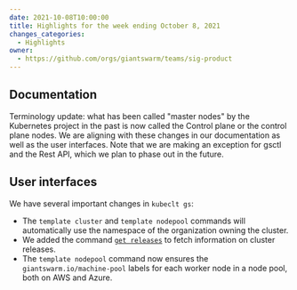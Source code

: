 ```yaml
---
date: 2021-10-08T10:00:00
title: Highlights for the week ending October 8, 2021
changes_categories:
  - Highlights
owner:
  - https://github.com/orgs/giantswarm/teams/sig-product
---
```


## Documentation

Terminology update: what has been called "master nodes" by the Kubernetes project in the past is now called the Control plane or the control plane nodes. We are aligning with these changes in our documentation as well as the user interfaces. Note that we are making an exception for gsctl and the Rest API, which we plan to phase out in the future.

## User interfaces

We have several important changes in `kubeclt gs`:

- The `template cluster` and `template nodepool` commands will automatically use the namespace of the organization owning the cluster.
- We added the command [`get releases`](https://docs.giantswarm.io/ui-api/kubectl-gs/get-releases/) to fetch information on cluster releases.
- The `template nodepool` command now ensures the `giantswarm.io/machine-pool` labels for each worker node in a node pool, both on AWS and Azure.

